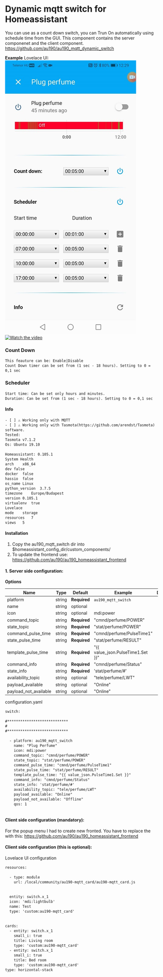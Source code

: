 # Dynamic mqtt switch for Homeassistant


You can use as a count down switch, you can Trun On automatically using schedule time from the GUI.
This component contains the server componenet and the client component.
https://github.com/au190/au190_mqtt_dynamic_switch


**Example**
Lovelace UI:<br />
<img src='https://raw.githubusercontent.com/au190/au190_mqtt_dynamic_switch/master/1.jpg'/>
[![Watch the video](https://img.youtube.com/vi/D6Lkr_acK_s/0.jpg)](https://www.youtube.com/watch?v=D6Lkr_acK_s "Watch the video")

### Count Down
```
This feauture can be: Enable|Disable
Count Down timer can be set from (1 sec - 18 hours). Setting to 0 = 0,1 sec
```


### Scheduler
```
Start time: Can be set only hours and minutes.
Duration: Can be set from (1 sec - 18 hours). Setting to 0 = 0,1 sec
```


#### Info
```
- [ ] ⚠️ Working only with MQTT
- [ ] ⚠️ Working only with Tasmota(https://github.com/arendst/Tasmota) software. 
Tested:
Tasmota v7.1.2
Os: Ubuntu 19.10

Homeassistant: 0.105.1
System Health
arch	x86_64
dev	false
docker	false
hassio	false
os_name	Linux
python_version	3.7.5
timezone	Europe/Budapest
version	0.105.1
virtualenv	true
Lovelace
mode	storage
resources	7
views	5
```


#### Installation
1.  Copy the au190_mqtt_switch dir into $homeassistant_config_dir/custom_components/ <br/>
2.  To update the frontend use: https://github.com/au190/au190_homeassistant_frontend


#### 1. Server side configuration:

**Options**

| Name | Type | Default | Example | Description
| ---- | ---- | ------- | ----------- | -----------
| platform | string | **Required** | `au190_mqtt_switch`
| name | string | optional | 
| icon | string | optional | mdi:power
| command_topic | string | **Required** | "cmnd/perfume/POWER"
| state_topic | string | **Required** | "stat/perfume/POWER"
| command_pulse_time | string | **Required** | "cmnd/perfume/PulseTime1"
| state_pulse_time | string | **Required** | "stat/perfume/RESULT"
| template_pulse_time | string | **Required** | "{{ value_json.PulseTime1.Set }}"
| command_info | string | **Required** | "cmnd/perfume/Status"
| state_info | string | **Required** | 'stat/perfume/#'
| availability_topic | string | optional | "tele/perfume/LWT"
| payload_available | string | optional | "Online"
| payload_not_available | string | optional | "Online"


configuration.yaml

```
switch:

#****************************  
# 
#****************************

  - platform: au190_mqtt_switch
    name: "Plug Perfume"
    icon: mdi:power
    command_topic: "cmnd/perfume/POWER"
    state_topic: "stat/perfume/POWER"
    command_pulse_time: "cmnd/perfume/PulseTime1"
    state_pulse_time: "stat/perfume/RESULT"
    template_pulse_time: "{{ value_json.PulseTime1.Set }}"
    command_info: "cmnd/perfume/Status"
    state_info: 'stat/perfume/#'
    availability_topic: "tele/perfume/LWT"
    payload_available: "Online"
    payload_not_available: "Offline"
    qos: 1


```


#### Client side configuration (mandatory):
For the popup menu I had to create new fronted. You have to replace the with this: https://github.com/au190/au190_homeassistant_frontend


#### Client side configuration (this is optional):
Lovelace UI configuration

```
resources:

  - type: module
    url: /local/community/au190-mqtt_card/au190-mqtt_card.js

    
  entity: switch.x_1
  icon: 'mdi:lightbulb'
  name: Test
  type: 'custom:au190-mqtt_card'


cards:
  - entity: switch.x_1
    small_i: true
    title: Living room
    type: 'custom:au190-mqtt_card'
  - entity: switch.x_1
    small_i: true
    title: Bed room
    type: 'custom:au190-mqtt_card'
type: horizontal-stack

```


